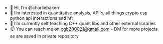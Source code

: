 - 👋 Hi, I’m @charliebakerr
- 👀 I’m interested in quantitative analysis, API's,  all things crypto esp python api interactions and hft
- 🌱 I’m currently self teaching C++ quant libs and other external libraries
- 📫 You can reach me on cgb200021@gmail.com - DM for more projects as are saved in private repository

